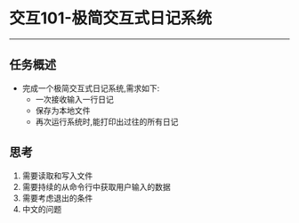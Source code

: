 # 交互101-极简交互式日记系统
-------------

## 任务概述
* 完成一个极简交互式日记系统,需求如下:
    * 一次接收输入一行日记
    * 保存为本地文件    
    * 再次运行系统时,能打印出过往的所有日记
    
## 思考
1. 需要读取和写入文件
2. 需要持续的从命令行中获取用户输入的数据
3. 需要考虑退出的条件
4. 中文的问题